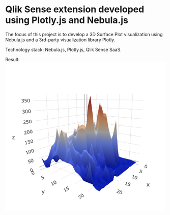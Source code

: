 # Qlik Sense extension developed using Plotly.js and Nebula.js

The focus of this project is to develop a 3D Surface Plot visualization using Nebula.js and a 3rd-party visualization library Plotly.

Technology stack: Nebula.js, Plotly.js, Qlik Sense SaaS.

Result:
![alt text](https://github.com/dipankarqlik/QlikSense_Plotly/blob/main/surface.png?raw=true)
